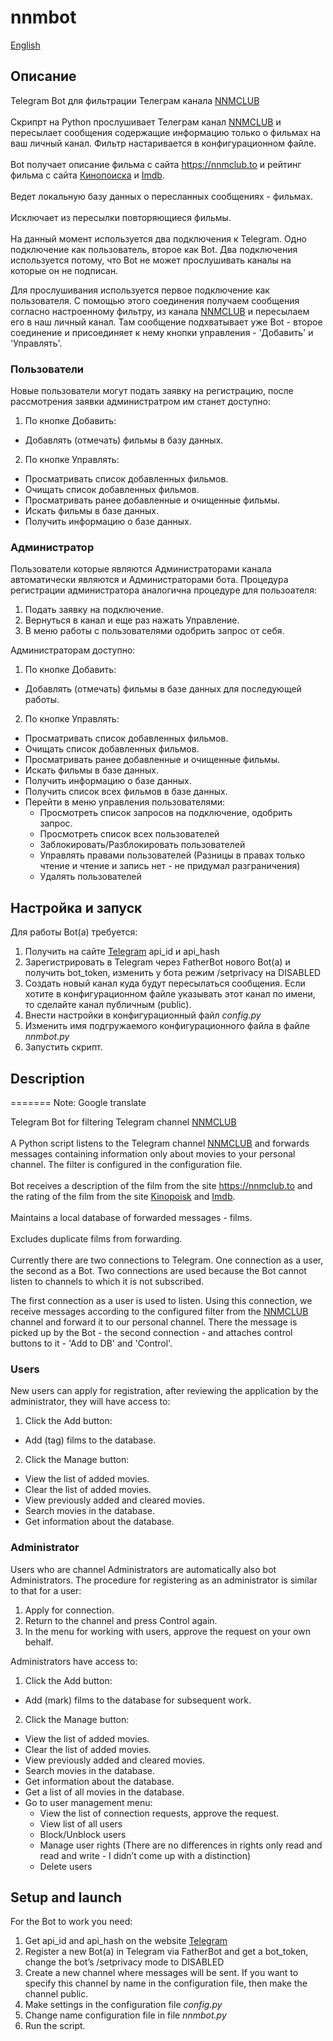 # nnmbot                             
[English](#description)
## Описание
Telegram Bot для фильтрации Телеграм канала [NNMCLUB](t.me/nnmclubtor)  <br> <br>
Скрипрт на Python прослушивает Телеграм канал [NNMCLUB](t.me/nnmclubtor) и пересылает сообщения содержащие информацию только о фильмах на ваш личный канал. Фильтр настаривается в конфигурационном файле. <br><br>
Bot получает описание фильма с сайта https://nnmclub.to и рейтинг фильма с сайта [Кинопоиска](https://www.kinopoisk.ru) и [Imdb](https://www.imdb.com).<br><br>
Ведет локальную базу данных о пересланных сообщениях - фильмах.<br><br>
Исключает из пересылки повторяющиеся фильмы.<br><br>
На данный момент используется два подключения к Telegram. Одно подключение как пользователь, второе как Bot. Два подключения используется потому, что Bot не может прослушивать каналы на которые он не подписан. 

Для прослушивания используется первое подключение как пользователя. С помощью этого соединения получаем сообщения согласно настроенному фильтру, из канала [NNMCLUB](t.me/nnmclubtor) и пересылаем его в наш личный канал. Там сообщение подхватывает уже Bot - второе соединение и присоединяет к нему кнопки управления - 'Добавить' и 'Управлять'.

### Пользователи
Новые пользователи могут подать заявку на регистрацию, после рассмотрения заявки администратром им станет доступно:
1. По кнопке Добавить:
*  Добавлять (отмечать) фильмы в базу данных.
2. По кнопке Управлять:
* Просматривать список добавленных фильмов.
* Очищать список добавленных фильмов.
* Просматривать ранее добавленные и очищенные фильмы.
* Искать фильмы в базе данных.
* Получить информацию о базе данных.


### Администратор
Пользователи которые являются Администраторами канала автоматически являются и Администраторами бота.
Процедура регистрации администратора аналогична процедуре для пользоателя:
1. Подать заявку на подключение.
2. Вернуться в канал и еще раз нажать Управление.
3. В меню работы с пользователями одобрить запрос от себя.

Администраторам доступно:
1. По кнопке Добавить:
  * Добавлять (отмечать) фильмы в базе данных для последующей работы.
2. По кнопке Управлять:
  * Просматривать список добавленных фильмов.
  * Очищать список добавленных фильмов.
  * Просматривать ранее добавленные и очищенные фильмы.
  * Искать фильмы в базе данных.
  * Получить информацию о базе данных.
  * Получить список всех фильмов в базе данных.
  * Перейти в меню управления пользователями:
  	 * Просмотреть список запросов на подключение, одобрить запрос.
 	 * Просмотреть список всех пользователей
	 * Заблокировать/Разблокировать пользователей
	 * Управлять правами пользователей (Разницы в правах только чтение и чтение и запись нет - не придумал разграничения)
	 * Удалять пользователей


## Настройка и запуск

Для работы Bot(а) требуется:
1. Получить на сайте [Telegram](https://my.telegram.org) api_id и api_hash
2. Зарегистрировать в Telegram через FatherBot нового Bot(a) и получить bot_token, изменить у бота режим /setprivacy на DISABLED
3. Создать новый канал куда будут пересылаться сообщения. Если хотите в конфигурационном файле указывать этот канал по имени, то сделайте канал публичным (public). 
4. Внести настройки в конфигурационный файл *config.py*
5. Изменить имя подгружаемого конфигурационного файла в файле *nnmbot.py*   
6. Запустить скрипт.


## Description

=======
Note: Google translate


Telegram Bot for filtering Telegram channel [NNMCLUB](t.me/nnmclubtor) <br> <br>
A Python script listens to the Telegram channel [NNMCLUB](t.me/nnmclubtor) and forwards messages containing information only about movies to your personal channel. The filter is configured in the configuration file. <br><br>
Bot receives a description of the film from the site https://nnmclub.to and the rating of the film from the site [Kinopoisk](https://www.kinopoisk.ru) and [Imdb](https://www.imdb.com).<br> <br>
Maintains a local database of forwarded messages - films.<br><br>
Excludes duplicate films from forwarding.<br><br>
Currently there are two connections to Telegram. One connection as a user, the second as a Bot. Two connections are used because the Bot cannot listen to channels to which it is not subscribed.

The first connection as a user is used to listen. Using this connection, we receive messages according to the configured filter from the [NNMCLUB](t.me/nnmclubtor) channel and forward it to our personal channel. There the message is picked up by the Bot - the second connection - and attaches control buttons to it - 'Add to DB' and 'Control'.

### Users
New users can apply for registration, after reviewing the application by the administrator, they will have access to:
1. Click the Add button:
* Add (tag) films to the database.
2. Click the Manage button:
* View the list of added movies.
* Clear the list of added movies.
* View previously added and cleared movies.
* Search movies in the database.
* Get information about the database.

### Administrator
Users who are channel Administrators are automatically also bot Administrators.
The procedure for registering as an administrator is similar to that for a user:
1. Apply for connection.
2. Return to the channel and press Control again.
3. In the menu for working with users, approve the request on your own behalf.

Administrators have access to:
1. Click the Add button:
  * Add (mark) films to the database for subsequent work.
2. Click the Manage button:
  * View the list of added movies.
  * Clear the list of added movies.
  * View previously added and cleared movies.
  * Search movies in the database.
  * Get information about the database.
  * Get a list of all movies in the database.
  * Go to user management menu:
  	* View the list of connection requests, approve the request.
 	* View list of all users
	* Block/Unblock users
	* Manage user rights (There are no differences in rights only read and read and write - I didn’t come up with a distinction)
	* Delete users


## Setup and launch

For the Bot to work you need:
1. Get api_id and api_hash on the website [Telegram](https://my.telegram.org)
2. Register a new Bot(a) in Telegram via FatherBot and get a bot_token, change the bot’s /setprivacy mode to DISABLED
3. Create a new channel where messages will be sent. If you want to specify this channel by name in the configuration file, then make the channel public.
4. Make settings in the configuration file *config.py*
5. Change name configuration file in file *nnmbot.py*
6. Run the script.
